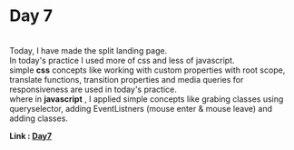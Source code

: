 # Day 7

<br>
Today, I have made the split landing page.<br>
In today's practice I used more of css and less of javascript.<br>
simple <b>css</b> concepts like working with custom properties with root scope, translate functions, transition properties and  media queries for responsiveness are used in today's practice.</br>
where in <b>javascript</b> , I applied simple concepts like grabing classes using queryselector, adding EventListners (mouse enter & mouse leave) and adding classes.<br>

**Link : [Day7](https://rushigoswami.github.io/50-Days-of-Javascript/day7)**
